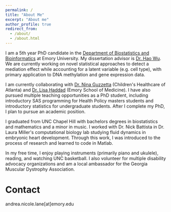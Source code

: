 ```yaml
---
permalink: /
title: "About Me"
excerpt: "About me"
author_profile: true
redirect_from: 
  - /about/
  - /about.html
---
```


I am a 5th year PhD candidate in the [Department of Biostatistics and Bioinformatics](https://www.sph.emory.edu/departments/bios/index.html) at Emory University. My dissertation advisor is [Dr. Hao Wu](http://www.haowulab.org/). We are currently working on novel statistical approaches to detect a mediation effect while accounting for a latent variable (e.g. cell type), with primary application to DNA methylation and gene expression data. 

I am currently collaborating with [Dr. Nina Guzzetta](https://www.pedsresearch.org/people/faculty/nina-guzzetta-md) (Children's Healthcare of Atlanta) and [Dr. Lisa Haddad](https://med.emory.edu/departments/gynecology-obstetrics/profile/?u=LBHADDA) (Emory School of Medicine). I have also pursued multiple teaching opportunities as a PhD student, including introductory SAS programming for Health Policy masters students and introductory statistics for undergraduate students. After I complete my PhD, I plan to pursue an academic position.

I graduated from UNC Chapel Hill with bachelors degrees in biostatistics and mathematics and a minor in music. I worked with Dr. Nick Battista in Dr. Laura Miller's computational biology lab studying fluid dynamics in embryonic heart development. Through this work, I was introduced to the process of research and learned to code in Matlab.

In my free time, I enjoy playing instruments (primarily piano and ukulele), reading, and watching UNC basketball. I also volunteer for multiple disability advocacy organizations and am a local ambassador for the Georgia Muscular Dystrophy Association.

Contact
======
andrea.nicole.lane[at]emory.edu
